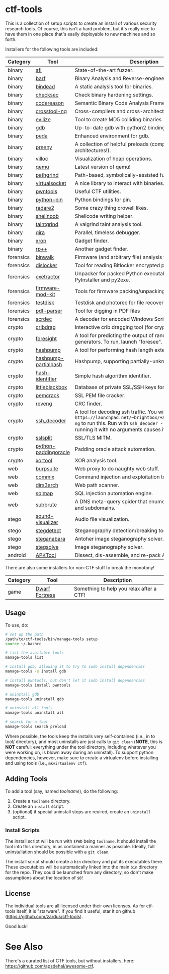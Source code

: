 # ctf-tools

This is a collection of setup scripts to create an install of various security research tools.
Of course, this isn't a hard problem, but it's really nice to have them in one place that's easily deployable to new machines and so forth.

Installers for the following tools are included:

| Category | Tool | Description |
|----------|------|-------------|
| binary | [afl](http://lcamtuf.coredump.cx/afl/) | State-of-the-art fuzzer. | <!--tool-->
| binary | [barf](https://github.com/programa-stic/barf-project) | Binary Analysis and Reverse-engineering Framework. | <!--tool-->
| binary | [bindead](https://bitbucket.org/mihaila/bindead/wiki/Home) | A static analysis tool for binaries. | <!--tool-->
| binary | [checksec](https://github.com/slimm609/checksec.sh) | Check binary hardening settings. | <!--tool-->
| binary | [codereason](https://github.com/trailofbits/codereason) | Semantic Binary Code Analysis Framework. | <!--tool-->
| binary | [crosstool-ng](http://crosstool-ng.org/) | Cross-compilers and cross-architecture tools. | <!--tool-->
| binary | [evilize](http://www.mathstat.dal.ca/~selinger/md5collision/) | Tool to create MD5 colliding binaries | <!--tool-->
| binary | [gdb](http://www.gnu.org/software/gdb/) | Up-to-date gdb with python2 bindings. | <!--tool-->
| binary | [peda](https://github.com/longld/peda) | Enhanced environment for gdb. | <!--tool-->
| binary | [preeny](https://github.com/zardus/preeny) | A collection of helpful preloads (compiled for many architectures!). | <!--tool-->
| binary | [villoc](https://github.com/wapiflapi/villoc) | Visualization of heap operations. | <!--tool-->
| binary | [qemu](http://qemu.org) | Latest version of qemu! | <!--tool-->
| binary | [pathgrind](https://github.com/codelion/pathgrind) | Path-based, symbolically-assisted fuzzer. | <!--tool-->
| binary | [virtualsocket](https://github.com/antoniobianchi333/virtualsocket) | A nice library to interact with binaries. | <!--tool-->
| binary | [pwntools](https://github.com/Gallopsled/pwntools) | Useful CTF utilities. | <!--tool-->
| binary | [python-pin](https://github.com/blankwall/Python_Pin) | Python bindings for pin. | <!--tool-->
| binary | [radare2](http://www.radare.org/) | Some crazy thing crowell likes. | <!--tool-->
| binary | [shellnoob](https://github.com/reyammer/shellnoob) | Shellcode writing helper. | <!--tool-->
| binary | [taintgrind](https://github.com/wmkhoo/taintgrind) | A valgrind taint analysis tool. | <!--tool-->
| binary | [qira](http://qira.me) | Parallel, timeless debugger. | <!--tool-->
| binary | [xrop](https://github.com/acama/xrop) | Gadget finder. | <!--tool-->
| binary | [rp++](https://github.com/0vercl0k/rp) | Another gadget finder. | <!--tool-->
| forensics | [binwalk](https://github.com/devttys0/binwalk.git) | Firmware (and arbitrary file) analysis tool. | <!--tool-->
| forensics | [dislocker](http://www.hsc.fr/ressources/outils/dislocker/) | Tool for reading Bitlocker encrypted partitions. | <!--tool-->
| forensics | [exetractor](https://github.com/kholia/exetractor-clone) | Unpacker for packed Python executables. Supports PyInstaller and py2exe. | <!--tool-->
| forensics | [firmware-mod-kit](https://code.google.com/p/firmware-mod-kit/) | Tools for firmware packing/unpacking. | <!--tool-->
| forensics | [testdisk](http://www.cgsecurity.org/wiki/TestDisk) | Testdisk and photorec for file recovery. | <!--tool-->
| forensics | [pdf-parser](http://blog.didierstevens.com/programs/pdf-tools/) | Tool for digging in PDF files | <!--tool-->
| forensics | [scrdec](https://gist.github.com/bcse/1834878) | A decoder for encoded Windows Scripts. | <!--tool-->
| crypto | [cribdrag](https://github.com/SpiderLabs/cribdrag) | Interactive crib dragging tool (for crypto). | <!--tool-->
| crypto | [foresight](https://github.com/ALSchwalm/foresight) | A tool for predicting the output of random number generators. To run, launch "foresee". | <!--tool-->
| crypto | [hashpump](https://github.com/bwall/HashPump) | A tool for performing hash length extension attaacks. | <!--tool-->
| crypto | [hashpump-partialhash](https://github.com/mheistermann/HashPump-partialhash) | Hashpump, supporting partially-unknown hashes. | <!--tool-->
| crypto | [hash-identifier](https://code.google.com/p/hash-identifier/source/checkout) | Simple hash algorithm identifier. | <!--tool-->
| crypto | [littleblackbox](https://github.com/devttys0/littleblackbox) | Database of private SSL/SSH keys for embedded devices. | <!--tool-->
| crypto | [pemcrack](https://github.com/robertdavidgraham/pemcrack) | SSL PEM file cracker. | <!--tool-->
| crypto | [reveng](http://reveng.sourceforge.net/) | CRC finder. | <!--tool-->
| crypto | [ssh_decoder](https://github.com/jjyg/ssh_decoder) | A tool for decoding ssh traffic. You will need `ruby1.8` from `https://launchpad.net/~brightbox/+archive/ubuntu/ruby-ng` to run this. Run with `ssh_decoder --help` for help, as running it with no arguments causes it to crash. | <!--tool-->
| crypto | [sslsplit](https://github.com/droe/sslsplit) | SSL/TLS MITM. | <!--tool-->
| crypto | [python-paddingoracle](https://github.com/mwielgoszewski/python-paddingoracle) | Padding oracle attack automation. | <!--tool-->
| crypto | [xortool](https://github.com/hellman/xortool) | XOR analysis tool. | <!--tool-->
| web | [burpsuite](http://portswigger.net/burp) | Web proxy to do naughty web stuff. | <!--tool-->
| web | [commix](https://github.com/stasinopoulos/commix) | Command injection and exploitation tool. | <!--tool-->
| web | [dirs3arch](https://github.com/maurosoria/dirs3arch) | Web path scanner. | <!--tool-->
| web | [sqlmap](http://sqlmap.org/) | SQL injection automation engine. | <!--tool-->
| web | [subbrute](https://github.com/TheRook/subbrute) | A DNS meta-query spider that enumerates DNS records, and subdomains. | <!--tool-->
| stego | [sound-visualizer](http://www.sonicvisualiser.org/) | Audio file visualization. | <!--tool-->
| stego | [stegdetect](http://www.outguess.org/) | Steganography detection/breaking tool. | <!--tool-->
| stego | [steganabara](http://www.caesum.com/handbook/stego.htm) | Antoher image steganography solver. | <!--tool-->
| stego | [stegsolve](http://www.caesum.com/handbook/stego.htm) | Image steganography solver. | <!--tool-->
| android | [APKTool](https://ibotpeaches.github.io/Apktool/) | Dissect, dis-assemble, and re-pack Android APKs | <!--tool-->

There are also some installers for non-CTF stuff to break the monotony!

| Category | Tool | Description |
|----------|------|-------------|
| game | [Dwarf Fortress](http://www.bay12games.com/dwarves/) | Something to help you relax after a CTF! | <!--tool-->

## Usage

To use, do:

```bash
# set up the path
/path/to/ctf-tools/bin/manage-tools setup
source ~/.bashrc

# list the available tools
manage-tools list

# install gdb, allowing it to try to sudo install dependencies
manage-tools -s install gdb

# install pwntools, but don't let it sudo install dependencies
manage-tools install pwntools

# uninstall gdb
manage-tools uninstall gdb

# uninstall all tools
manage-tools uninstall all

# search for a tool
manage-tools search preload
```

Where possible, the tools keep the installs very self-contained (i.e., in to tool/ directory), and most uninstalls are just calls to `git clean` (**NOTE**, this is **NOT** careful; everything under the tool directory, including whatever you were working on, is blown away during an uninstall).
To support python dependencies, however, make sure to create a virtualenv before installing and using tools (i.e., `mkvirtualenv ctf`).

## Adding Tools

To add a tool (say, named *toolname*), do the following:

1. Create a `toolname` directory.
2. Create an `install` script.
3. (optional) if special uninstall steps are reuired, create an `uninstall` script.

### Install Scripts

The install script will be run with `$PWD` being `toolname`. It should install the tool into this directory, in as contained a manner as possible.
Ideally, full uninstallation should be possible with a `git clean`.

The install script should create a `bin` directory and put its executables there.
These executables will be automatically linked into the main `bin` directory for the repo.
They could be launched from any directory, so don't make assumptions about the location of `$0`!

## License

The individual tools are all licensed under their own licenses.
As for ctf-tools itself, it is "starware".
If you find it useful, star it on github (https://github.com/zardus/ctf-tools).

Good luck!

# See Also

There's a curated list of CTF tools, but without installers, here: https://github.com/apsdehal/awesome-ctf.
